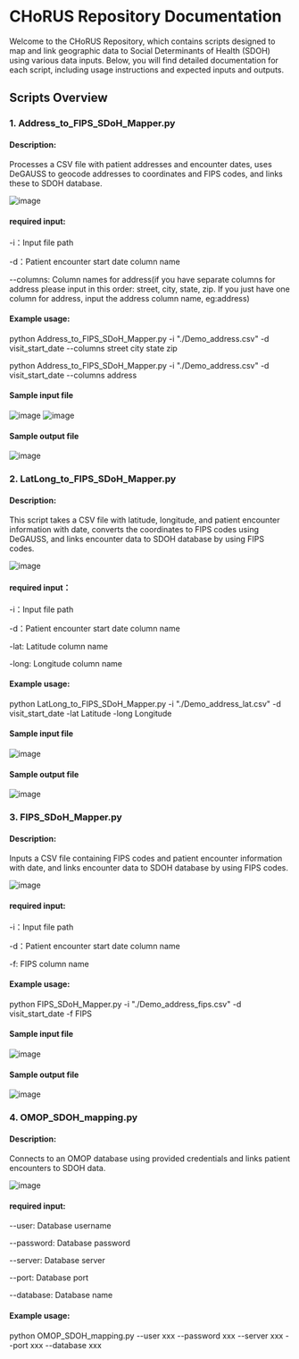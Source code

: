 
# CHoRUS Repository Documentation
Welcome to the CHoRUS Repository, which contains scripts designed to map and link geographic data to Social Determinants of Health (SDOH) using various data inputs. Below, you will find detailed documentation for each script, including usage instructions and expected inputs and outputs.

## Scripts Overview

### 1. Address_to_FIPS_SDoH_Mapper.py

#### Description:

Processes a CSV file with patient addresses and encounter dates, uses DeGAUSS to geocode addresses to coordinates and FIPS codes, and links these to SDOH database.

![image](https://github.com/user-attachments/assets/d41ed4a7-da02-4553-b601-174ab13eb717)

#### required input:
-i：Input file path

-d：Patient encounter start date column name

--columns: Column names for address(if you have separate columns for address please input in this order: street, city, state, zip. If you just have one column for address, input the address column name, eg:address)

#### Example usage:
python Address_to_FIPS_SDoH_Mapper.py -i "./Demo_address.csv" -d visit_start_date --columns street city state zip

python Address_to_FIPS_SDoH_Mapper.py -i "./Demo_address.csv" -d visit_start_date --columns address

#### Sample input file
![image](https://github.com/user-attachments/assets/7f4ebe78-2d75-4c98-a947-0b9bfad27a4e)
![image](https://github.com/user-attachments/assets/0dbfbae9-5be0-4009-b9c7-4389d951fede)
#### Sample output file
![image](https://github.com/user-attachments/assets/404cfe58-c210-44d5-aef2-1a2d1f48a4b0)



### 2. LatLong_to_FIPS_SDoH_Mapper.py 

#### Description:

This script takes a CSV file with latitude, longitude, and patient encounter information with date, converts the coordinates to FIPS codes using DeGAUSS, and links encounter data to SDOH database by using FIPS codes.

![image](https://github.com/user-attachments/assets/b620783e-7c62-4c8b-aabf-100552e7b192)

#### required input：
-i：Input file path

-d：Patient encounter start date column name

-lat: Latitude column name

-long: Longitude column name
#### Example usage:
python LatLong_to_FIPS_SDoH_Mapper.py  -i "./Demo_address_lat.csv"  -d visit_start_date -lat Latitude -long Longitude

#### Sample input file
![image](https://github.com/user-attachments/assets/c38aa3c6-5544-4059-8c7e-eb62f40cb4c9)
#### Sample output file
![image](https://github.com/user-attachments/assets/eb886f75-b751-4d40-b7a0-0625f5cb8dc7)



### 3. FIPS_SDoH_Mapper.py

#### Description:

Inputs a CSV file containing FIPS codes and patient encounter information with date, and links encounter data to SDOH database by using FIPS codes.

![image](https://github.com/user-attachments/assets/a881476a-cc69-4984-8616-94acac911210)

#### required input:
-i：Input file path

-d：Patient encounter start date column name

-f:  FIPS column name
#### Example usage:
python FIPS_SDoH_Mapper.py -i "./Demo_address_fips.csv" -d visit_start_date -f FIPS 
#### Sample input file
![image](https://github.com/user-attachments/assets/3c2e54c6-e377-43cb-ba5a-54bdb9cc0713)
#### Sample output file
![image](https://github.com/user-attachments/assets/67cc429f-8c0d-4518-8277-2b6fb8bf2018)

 


### 4. OMOP_SDOH_mapping.py
#### Description:
Connects to an OMOP database using provided credentials and links patient encounters to SDOH data.

![image](https://github.com/user-attachments/assets/0d79814b-4300-4222-b7b0-bd861a200a4c)

#### required input:
--user: Database username

--password: Database password

--server: Database server

--port: Database port

--database: Database name

#### Example usage:
python OMOP_SDOH_mapping.py --user xxx --password xxx --server xxx --port xxx --database xxx

